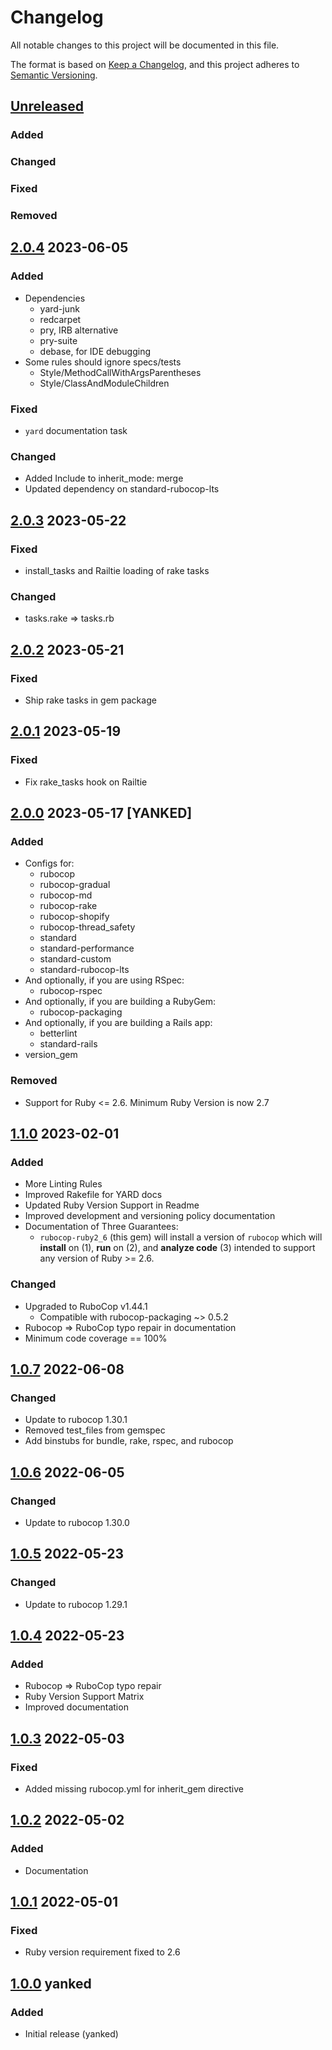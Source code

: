 # Changelog
All notable changes to this project will be documented in this file.

The format is based on [Keep a Changelog](https://keepachangelog.com/en/1.0.0/),
and this project adheres to [Semantic Versioning](https://semver.org/spec/v2.0.0.html).

## [Unreleased]
### Added
### Changed
### Fixed
### Removed

## [2.0.4] 2023-06-05
### Added
- Dependencies
  - yard-junk
  - redcarpet
  - pry, IRB alternative
  - pry-suite
  - debase,  for IDE debugging
- Some rules should ignore specs/tests
  - Style/MethodCallWithArgsParentheses
  - Style/ClassAndModuleChildren
### Fixed
- `yard` documentation task
### Changed
- Added Include to inherit_mode: merge
- Updated dependency on standard-rubocop-lts

## [2.0.3] 2023-05-22
### Fixed
- install_tasks and Railtie loading of rake tasks
### Changed
- tasks.rake => tasks.rb

## [2.0.2] 2023-05-21
### Fixed
- Ship rake tasks in gem package

## [2.0.1] 2023-05-19
### Fixed
- Fix rake_tasks hook on Railtie

## [2.0.0] 2023-05-17 [YANKED]
### Added
- Configs for:
  - rubocop
  - rubocop-gradual
  - rubocop-md
  - rubocop-rake
  - rubocop-shopify
  - rubocop-thread_safety
  - standard
  - standard-performance
  - standard-custom
  - standard-rubocop-lts
- And optionally, if you are using RSpec:
  - rubocop-rspec
- And optionally, if you are building a RubyGem:
  - rubocop-packaging
- And optionally, if you are building a Rails app:
  - betterlint
  - standard-rails
- version_gem
### Removed
- Support for Ruby <= 2.6. Minimum Ruby Version is now 2.7

## [1.1.0] 2023-02-01
### Added
- More Linting Rules
- Improved Rakefile for YARD docs
- Updated Ruby Version Support in Readme
- Improved development and versioning policy documentation
- Documentation of Three Guarantees:
  * `rubocop-ruby2_6` (this gem) will install a version of `rubocop` which will
    **install** on (1), **run** on (2), and **analyze code** (3) intended to support any version of Ruby >= 2.6.
### Changed
- Upgraded to RuboCop v1.44.1
  - Compatible with rubocop-packaging ~> 0.5.2
- Rubocop => RuboCop typo repair in documentation
- Minimum code coverage == 100%

## [1.0.7] 2022-06-08
### Changed
- Update to rubocop 1.30.1
- Removed test_files from gemspec
- Add binstubs for bundle, rake, rspec, and rubocop

## [1.0.6] 2022-06-05
### Changed
- Update to rubocop 1.30.0

## [1.0.5] 2022-05-23
### Changed
- Update to rubocop 1.29.1

## [1.0.4] 2022-05-23
### Added
- Rubocop => RuboCop typo repair
- Ruby Version Support Matrix
- Improved documentation

## [1.0.3] 2022-05-03
### Fixed
- Added missing rubocop.yml for inherit_gem directive

## [1.0.2] 2022-05-02
### Added
- Documentation

## [1.0.1] 2022-05-01
### Fixed
- Ruby version requirement fixed to 2.6

## [1.0.0] yanked
### Added
- Initial release (yanked)

[Unreleased]: https://github.com/rubocop-lts/rubocop-ruby2_6/compare/v2.0.4...HEAD
[2.0.4]: https://github.com/rubocop-lts/rubocop-ruby2_6/compare/v2.0.3...v2.0.4
[2.0.3]: https://github.com/rubocop-lts/rubocop-ruby2_6/compare/v2.0.2...v2.0.3
[2.0.2]: https://github.com/rubocop-lts/rubocop-ruby2_6/compare/v2.0.1...v2.0.2
[2.0.1]: https://github.com/rubocop-lts/rubocop-ruby2_6/compare/v2.0.0...v2.0.1
[2.0.0]: https://github.com/rubocop-lts/rubocop-ruby2_6/compare/v1.1.0...v2.0.0
[1.1.0]: https://github.com/rubocop-lts/rubocop-ruby2_6/compare/v1.0.7...v1.1.0
[1.0.7]: https://github.com/rubocop-lts/rubocop-ruby2_6/compare/v1.0.6...v1.0.7
[1.0.6]: https://github.com/rubocop-lts/rubocop-ruby2_6/compare/v1.0.5...v1.0.6
[1.0.5]: https://github.com/rubocop-lts/rubocop-ruby2_6/compare/v1.0.4...v1.0.5
[1.0.4]: https://github.com/rubocop-lts/rubocop-ruby2_6/compare/v1.0.3...v1.0.4
[1.0.3]: https://github.com/rubocop-lts/rubocop-ruby2_6/compare/v1.0.2...v1.0.3
[1.0.2]: https://github.com/rubocop-lts/rubocop-ruby2_6/compare/v1.0.1...v1.0.2
[1.0.1]: https://github.com/rubocop-lts/rubocop-ruby2_6/compare/v1.0.0...v1.0.1
[1.0.0]: https://github.com/rubocop-lts/rubocop-ruby2_6/compare/d21b64e4f7ab2d581ed6882c430dd042fe73769b...v1.0.0
